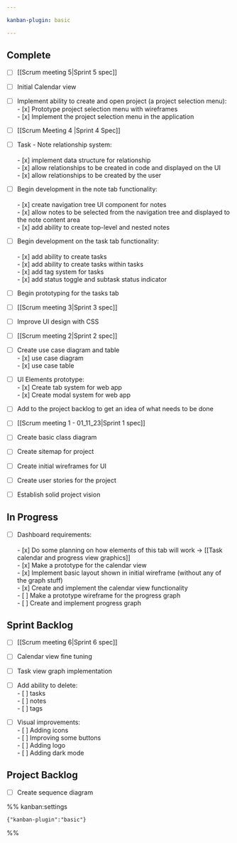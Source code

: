 ```yaml
---

kanban-plugin: basic

---
```


## Complete

- [ ] [[Scrum meeting 5|Sprint 5 spec]]
- [ ] Initial Calendar view
- [ ] Implement ability to create and open project (a project selection menu):<br>- [x] Prototype project selection menu with wireframes<br>- [x] Implement the project selection menu in the application
- [ ] [[Scrum Meeting 4 |Sprint 4 Spec]]
- [ ] Task - Note relationship system:<br><br>- [x] implement data structure for relationship<br>- [x] allow relationships to be created in code and displayed on the UI<br>- [x] allow relationships to be created by the user
- [ ] Begin development in the note tab functionality:<br><br>- [x] create navigation tree UI component for notes<br>- [x] allow notes to be selected from the navigation tree and displayed to the note content area<br>- [x] add ability to create top-level and nested notes
- [ ] Begin development on the task tab functionality:<br><br>- [x] add ability to create tasks<br>- [x] add ability to create tasks within tasks<br>- [x] add tag system for tasks<br>- [x] add status toggle and subtask status indicator
- [ ] Begin prototyping for the tasks tab
- [ ] [[Scrum meeting 3|Sprint 3 spec]]
- [ ] Improve UI design with CSS
- [ ] [[Scrum meeting 2|Sprint 2 spec]]
- [ ] Create use case diagram and table<br>- [x] use case diagram<br>- [x] use case table
- [ ] UI Elements prototype:<br>- [x] Create tab system for web app<br>- [x] Create modal system for web app
- [ ] Add to the project backlog to get an idea of what needs to be done
- [ ] [[Scrum meeting 1 -  01_11_23|Sprint 1 spec]]
- [ ] Create basic class diagram
- [ ] Create sitemap for project
- [ ] Create initial wireframes for UI
- [ ] Create user stories for the project
- [ ] Establish solid project vision


## In Progress

- [ ] Dashboard requirements:<br><br>- [x] Do some planning on how elements of this tab will work -> [[Task calendar and progress view graphics]]<br>- [x] Make a prototype for the calendar view<br>- [x] Implement basic layout shown in initial wireframe (without any of the graph stuff)<br>- [x] Create and implement the calendar view functionality<br>- [ ] Make a prototype wireframe for the progress graph<br>- [ ] Create and implement progress graph


## Sprint Backlog

- [ ] [[Scrum meeting 6|Sprint 6 spec]]
- [ ] Calendar view fine tuning
- [ ] Task view graph implementation
- [ ] Add ability to delete:<br>- [ ] tasks<br>- [ ] notes<br>- [ ] tags
- [ ] Visual improvements:<br>- [ ] Adding icons<br>- [ ] Improving some buttons<br>- [ ] Adding logo<br>- [ ] Adding dark mode


## Project Backlog

- [ ] Create sequence diagram




%% kanban:settings
```
{"kanban-plugin":"basic"}
```
%%
